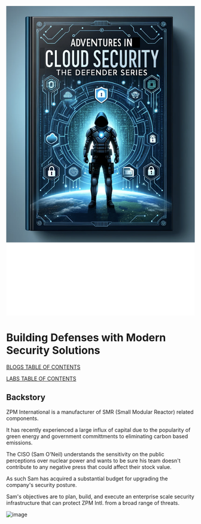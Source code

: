 ![image](https://github.com/bobsyourmom/zpminternational/blob/main/AiCS%20Title%20Page.png)


# Building Defenses with Modern Security Solutions

[BLOGS TABLE OF CONTENTS](https://github.com/bobsyourmom/zpminternational/blob/main/TOC.md)

[LABS TABLE OF CONTENTS](https://github.com/bobsyourmom/zpminternational/blob/main/LABS/TOC.md)

## Backstory

ZPM International is a manufacturer of SMR (Small Modular Reactor) related components.

It has recently experienced a large influx of capital due to the popularity of green energy and government committments to eliminating carbon based emissions.

The CISO (Sam O'Neil) understands the sensitivity on the public perceptions over nuclear power and wants to be sure his team doesn't contribute to any negative press that could affect their stock value.

As such Sam has acquired a substantial budget for upgrading the company's security posture.

Sam's objectives are to plan, build, and execute an enterprise scale security infrastructure that can protect ZPM Intl. from a broad range of threats.


![image](https://github.com/bobsyourmom/zpminternational/assets/30844252/8e3a1328-569a-4bf6-90b4-5525a8ce3454)

